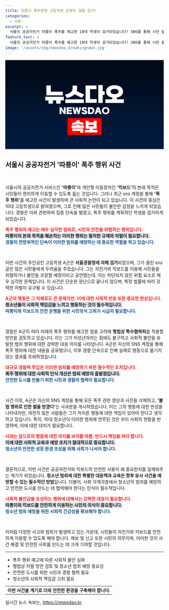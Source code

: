 ```yaml
---
title: 따릉이 폭주연맹 고등학생 운영자 경찰 검거!
categories:
  - 사회
excerpt: >
  서울의 공공자전거 따릉이 폭주를 예고한 10대 학생이 검거되었습니다! SNS를 통해 시민 불안을 조성한 그는 어떤 처벌을 받게 될까요? 충격적인 사태의 전말을 확인하세요!
feature_text: >
  서울의 공공자전거 따릉이 폭주를 예고한 10대 학생이 검거되었습니다! SNS를 통해 시민 불안을 조성한 그는 어떤 처벌을 받게 될까요? 충격적인 사태의 전말을 확인하세요!
image: '/assets/img/newsdao_breakingnews.jpg'
---
```


<p><img src="/assets/img/newsdao_breakingnews.jpg" alt="pcversion 속보" /></p>

<h2 data-ke-size="size26">서울시 공공자전거 '따릉이' 폭주 행위 사건</h2>

<p data-ke-size="size16">&nbsp;</p>

<p>서울시의 공공자전거 서비스인 <b>'따릉이'</b>와 개인형 이동장치인 <b>'킥보드'</b>의 본래 목적은 시민들이 편리하게 이동할 수 있도록 돕는 것입니다. 그러나 최근 sns 계정을 통해 <b>'폭주 행위'</b>를 예고한 사건이 발생하며 큰 사회적 논란이 되고 있습니다. 이 사건의 중심은 10대 고등학생으로 밝혀졌으며, 그로 인해 많은 시민들이 불안한 감정을 느끼게 되었습니다. 경찰은 이와 관련하여 집중 단속을 벌였고, 폭주 행위를 계획하던 학생을 검거하게 되었습니다.  </p>

<p><b><span style="color: #ee2323;">폭주 행위의 예고는 매우 심각한 범죄로, 시민의 안전을 위협하는 행위입니다.</span></b><br>
<b><span style="background-color: #21538527;">따릉이의 본래 목적을 훼손하는 이러한 행위는 철저한 규제와 처벌이 필요합니다.</span></b><br>
<b><span style="color: #1a5490;">경찰의 전방위적인 단속이 이러한 범죄를 예방하는 데 중요한 역할을 하고 있습니다.</span></b></p>

<p data-ke-size="size16">&nbsp;</p>

<p>이번 사건의 주인공인 고등학생 A군은 <b>서울경찰청에 의해 검거</b>되었으며, 그가 올린 sns 글은 많은 시민들에게 두려움을 주었습니다. 그는 자전거와 킥보드를 이용해 시민들을 위협하거나 불안을 조장할 예정이라고 공언했는데, 이는 차단되지 않은 위험 요소로 매우 심각한 문제입니다. 이 사건은 단순한 장난으로 끝나지 않으며, 특정 법률에 따라 강력한 처벌이 요구될 수 있습니다.  </p>

<p><b><span style="color: #ee2323;">A군의 행동은 그 자체로도 큰 문제지만, 이에 대한 사회적 반응 또한 중요한 현상입니다.</span></b><br>
<b><span style="background-color: #21538527;">청소년들이 사회적 책임감을 느끼고 행동하는 것이 필수적입니다.</span></b><br>
<b><span style="color: #1a5490;">따릉이와 킥보드의 안전 운행을 위한 시민의식 고취가 시급히 필요합니다.</span></b></p>

<p data-ke-size="size16">&nbsp;</p>

<p>경찰은 A군이 여러 차례의 폭주 행위를 예고한 점을 고려해 <b>형법상 특수협박죄</b>를 적용할 방안을 검토하고 있습니다. 이는 그가 미성년자라는 점에도 불구하고 사회적 불안을 유발한 범죄 행위에 대한 강력한 대응 의지를 나타냅니다. A군은 자신의 SNS 계정을 통해 폭주 행위에 대한 내용을 공유했으나, 이후 경찰 단속으로 인해 실제로 행동으로 옮기지 않는 결과를 초래하였습니다.  </p>

<p><b><span style="color: #ee2323;">대규모 경찰력 투입은 이러한 범죄를 예방하기 위한 필수적인 조치입니다.</span></b><br>
<b><span style="background-color: #21538527;">폭주 행위에 대한 사회적 인식 개선은 범죄 예방의 출발점입니다.</span></b><br>
<b><span style="color: #1a5490;">안전한 도시를 만들기 위한 시민과 경찰의 협력이 필요합니다.</span></b></p>

<p data-ke-size="size16">&nbsp;</p>

<p>사건 이후, A군은 자신의 SNS 계정을 통해 모든 폭주 관련 영상과 사진을 삭제하고, <b>'불법 행위로 인한 벌을 받겠다'</b>는 사과문을 게시하였습니다. 이는 그의 행동에 대한 반성을 나타내지만, 여전히 많은 사람들은 그가 저지른 행동에 대한 책임이 있어야 한다고 생각하고 있습니다. 특히, 10대 청소년이 이러한 범죄에 연루된 것은 우리 사회의 현황을 반영하며, 이에 대한 대처가 필요합니다.  </p>

<p><b><span style="color: #ee2323;">사과는 앞으로의 행동에 대한 의지를 보여줄 따름, 반드시 책임을 져야 합니다.</span></b><br>
<b><span style="background-color: #21538527;">이에 대한 사회적 교육과 예방 조치가 절대적으로 중요합니다.</span></b><br>
<b><span style="color: #1a5490;">청소년의 안전한 성장 환경 조성을 위해 사회가 나서야 합니다.</span></b></p>

<p data-ke-size="size16">&nbsp;</p>

<p>결론적으로, 이번 사건은 공공자전거와 킥보드의 안전한 사용이 왜 중요한지를 일깨워주는 계기가 되었습니다. <b>청소년 범죄에 대한 특별한 대응책과 교육은 향후 유사 사건을 예방할 수 있는 필수적인 방법</b>입니다. 더불어, 사회 각계각층에서 청소년의 범죄를 예방하고 안전한 도시를 만드는 데 협력해야 한다는 인식이 필수적입니다.  </p>

<p><b><span style="color: #ee2323;">사회적 불안감을 조성하는 행위에 대해서는 강력한 대응이 필요합니다.</span></b><br>
<b><span style="background-color: #21538527;">따릉이와 킥보드를 안전하게 이용하는 시민의 의식이 중요합니다.</span></b><br>
<b><span style="color: #1a5490;">청소년 범죄 예방을 위한 사회적 건강성을 확보해야 합니다.</span></b></p>

<p data-ke-size="size16">&nbsp;</p>

<p>이처럼 다양한 사고와 범죄가 발생하고 있는 가운데, 시민들이 자전거와 킥보드를 안전하게 이용할 수 있도록 해야 합니다. 제보 및 신고 또한 시민의 의무이며, 이러한 것이 사건 해결 및 안전한 사회를 만드는 데 크게 기여할 것입니다. </p>

<hr>

<ul>
    <li>폭주 행위 예고에 따른 사회적 불안 심화</li>
    <li>형법상 처벌 방안 검토 및 청소년 범죄 예방 중요성</li>
    <li>안전한 도시를 위한 시민과 경찰 협력 필요</li>
    <li>청소년의 사회적 책임감 고취 필요</li>
</ul>

<table style="width: 100%; border-collapse: collapse;">
    <tr>
        <td style="text-align: center; height: 17px;"><b>이번 사건을 계기로 더욱 안전한 환경을 구축해야 합니다.</b></td>
    </tr>
</table>
실시간 뉴스 속보는, <a href="https://newsdao.kr" rel="dofollow">https://newsdao.kr</a>


